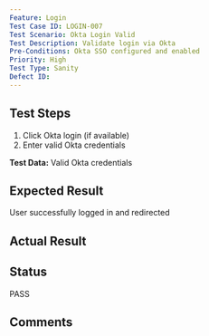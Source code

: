 ```yaml
---
Feature: Login
Test Case ID: LOGIN-007
Test Scenario: Okta Login Valid
Test Description: Validate login via Okta
Pre-Conditions: Okta SSO configured and enabled
Priority: High
Test Type: Sanity
Defect ID: 
---
```


## Test Steps
1. Click Okta login (if available)
2. Enter valid Okta credentials

**Test Data:** Valid Okta credentials

## Expected Result
User successfully logged in and redirected

## Actual Result


## Status
PASS

## Comments

